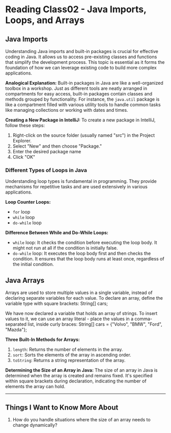 # Reading Class02 - Java Imports, Loops, and Arrays

## Java Imports

Understanding Java imports and built-in packages is crucial for effective coding in Java. It allows us to access pre-existing classes and functions that simplify the development process. This topic is essential as it forms the foundation of how we can leverage existing code to build more complex applications.

**Analogical Explanation:**
Built-in packages in Java are like a well-organized toolbox in a workshop. Just as different tools are neatly arranged in compartments for easy access, built-in packages contain classes and methods grouped by functionality. For instance, the `java.util` package is like a compartment filled with various utility tools to handle common tasks like managing collections or working with dates and times.

**Creating a New Package in IntelliJ:**
To create a new package in IntelliJ, follow these steps:

1. Right-click on the source folder (usually named "src") in the Project Explorer.
2. Select "New" and then choose "Package."
3. Enter the desired package name
4. Click "OK"

### Different Types of Loops in Java

Understanding loop types is fundamental in programming. They provide mechanisms for repetitive tasks and are used extensively in various applications.

**Loop Counter Loops:**

- `for` loop
- `while` loop
- `do-while` loop

**Difference Between While and Do-While Loops:**

- `while` loop: It checks the condition before executing the loop body. It might not run at all if the condition is initially false.
- `do-while` loop: It executes the loop body first and then checks the condition. It ensures that the loop body runs at least once, regardless of the initial condition.

## Java Arrays

Arrays are used to store multiple values in a single variable, instead of declaring separate variables for each value.
To declare an array, define the variable type with square brackets:
    String[] cars;

We have now declared a variable that holds an array of strings. To insert values to it, we can use an array literal - place the values in a comma-separated list, inside curly braces:
    String[] cars = {"Volvo", "BMW", "Ford", "Mazda"};

**Three Built-In Methods for Arrays:**

1. `length`: Returns the number of elements in the array.
2. `sort`: Sorts the elements of the array in ascending order.
3. `toString`: Returns a string representation of the array.

**Determining the Size of an Array in Java:**
The size of an array in Java is determined when the array is created and remains fixed. It's specified within square brackets during declaration, indicating the number of elements the array can hold.

---

## Things I Want to Know More About

1. How do you handle situations where the size of an array needs to change dynamically?
